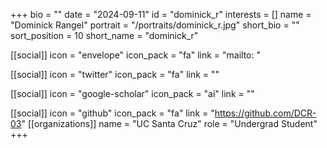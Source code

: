 +++
bio = "" 
date = "2024-09-11" 
id = "dominick_r" 
interests = [] 
name = "Dominick Rangel" 
portrait = "/portraits/dominick_r.jpg" 
short_bio = "" 
sort_position = 10
 short_name = "dominick_r" 

[[social]] 
    icon = "envelope" 
    icon_pack = "fa" 
    link = "mailto: "

 [[social]] 
    icon = "twitter" 
    icon_pack = "fa" 
    link = "" 

[[social]] 
    icon = "google-scholar" 
    icon_pack = "ai" 
    link = "" 

[[social]] 
    icon = "github" 
    icon_pack = "fa" 
    link = "https://github.com/DCR-03" 
[[organizations]] 
     name = "UC Santa Cruz" 
      role = "Undergrad Student" 
+++
